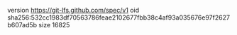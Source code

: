 version https://git-lfs.github.com/spec/v1
oid sha256:532cc1983df70563786feae2102677fbb38c4af93a035676e97f2627b607ad5b
size 16825
